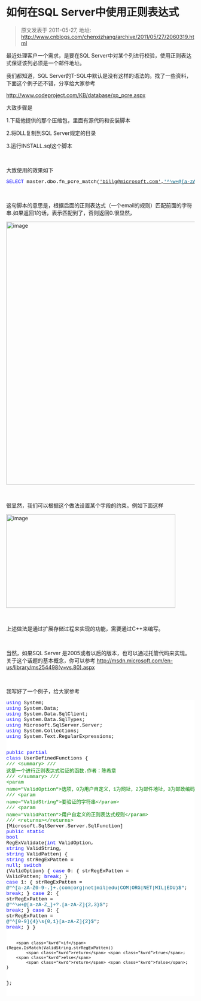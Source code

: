# 如何在SQL Server中使用正则表达式 
> 原文发表于 2011-05-27, 地址: http://www.cnblogs.com/chenxizhang/archive/2011/05/27/2060319.html 


<p>最近处理客户一个需求，是要在SQL Server中对某个列进行校验，使用正则表达式保证该列必须是一个邮件地址。</p> <p>我们都知道，SQL Server的T-SQL中默认是没有这样的语法的。找了一些资料，下面这个例子还不错，分享给大家参考</p> <p><a href="http://www.codeproject.com/KB/database/xp_pcre.aspx">http://www.codeproject.com/KB/database/xp_pcre.aspx</a></p> <p>大致步骤是</p> <p>1.下载他提供的那个压缩包，里面有源代码和安装脚本</p> <p>2.将DLL复制到SQL Server规定的目录</p> <p>3.运行INSTALL.sql这个脚本</p> <p>&nbsp;</p> <p>大致使用的效果如下</p><pre class="csharpcode"><span class="kwrd">SELECT</span> master.dbo.fn_pcre_match(<span class="str"><a href="mailto:'billg@microsoft.com','^\w+@[a-zA-Z_]+?\.[a-zA-Z]{2,3}$'">'billg@microsoft.com'</span>,<span class="str">'^\w+@[a-zA-Z_]+?\.[a-zA-Z]{2,3}$'</a></span>)</pre>
<style type="text/css">.csharpcode, .csharpcode pre
{
	font-size: small;
	color: black;
	font-family: consolas, "Courier New", courier, monospace;
	background-color: #ffffff;
	/*white-space: pre;*/
}
.csharpcode pre { margin: 0em; }
.csharpcode .rem { color: #008000; }
.csharpcode .kwrd { color: #0000ff; }
.csharpcode .str { color: #006080; }
.csharpcode .op { color: #0000c0; }
.csharpcode .preproc { color: #cc6633; }
.csharpcode .asp { background-color: #ffff00; }
.csharpcode .html { color: #800000; }
.csharpcode .attr { color: #ff0000; }
.csharpcode .alt 
{
	background-color: #f4f4f4;
	width: 100%;
	margin: 0em;
}
.csharpcode .lnum { color: #606060; }
</style>

<p>&nbsp;</p>
<p>这句脚本的意思是，根据后面的正则表达式（一个email的规则）匹配前面的字符串.如果返回1的话，表示匹配到了，否则返回0.很显然，</p>
<p><a href="http://www.xizhang.com/blogimages/xp_pcre---Regular-Expressions-in-T-SQL_EA06/image.png"><img title="image" border="0" alt="image" src="http://www.xizhang.com/blogimages/xp_pcre---Regular-Expressions-in-T-SQL_EA06/image_thumb.png" width="930" height="702"></a></p>
<p>&nbsp;</p>
<p>很显然，我们可以根据这个做法设置某个字段的约束。例如下面这样</p>
<p><a href="http://www.xizhang.com/blogimages/xp_pcre---Regular-Expressions-in-T-SQL_EA06/image_3.png"><img title="image" border="0" alt="image" src="http://www.xizhang.com/blogimages/xp_pcre---Regular-Expressions-in-T-SQL_EA06/image_thumb_3.png" width="452" height="250"></a></p>
<p>&nbsp;</p>
<p>上述做法是通过扩展存储过程来实现的功能，需要通过C++来编写。</p>
<p>&nbsp;</p>
<p>当然，如果SQL Server 是2005或者以后的版本，也可以通过托管代码来实现。关于这个话题的基本概念，你可以参考 <a href="http://msdn.microsoft.com/en-us/library/ms254498(v=vs.80).aspx">http://msdn.microsoft.com/en-us/library/ms254498(v=vs.80).aspx</a></p>
<p>&nbsp;</p>
<p>我写好了一个例子，给大家参考</p><pre class="csharpcode"><span class="kwrd">using</span> System;
<span class="kwrd">using</span> System.Data;
<span class="kwrd">using</span> System.Data.SqlClient;
<span class="kwrd">using</span> System.Data.SqlTypes;
<span class="kwrd">using</span> Microsoft.SqlServer.Server;
<span class="kwrd">using</span> System.Collections;
<span class="kwrd">using</span> System.Text.RegularExpressions;

<span class="kwrd">public</span> <span class="kwrd">partial</span> <span class="kwrd">class</span> UserDefinedFunctions
{
    <span class="rem">/// &lt;summary&gt;</span>
    <span class="rem">/// 这是一个进行正则表达式验证的函数.作者：陈希章</span>
    <span class="rem">/// &lt;/summary&gt;</span>
    <span class="rem">/// &lt;param name="ValidOption"&gt;选项，0为用户自定义，1为网址，2为邮件地址，3为邮政编码&lt;/param&gt;</span>
    <span class="rem">/// &lt;param name="ValidString"&gt;要验证的字符串&lt;/param&gt;</span>
    <span class="rem">/// &lt;param name="ValidPatten"&gt;用户自定义的正则表达式规则&lt;/param&gt;</span>
    <span class="rem">/// &lt;returns&gt;&lt;/returns&gt;</span>
    [Microsoft.SqlServer.Server.SqlFunction]
    <span class="kwrd">public</span> <span class="kwrd">static</span> <span class="kwrd">bool</span> RegExValidate(<span class="kwrd">int</span> ValidOption, <span class="kwrd">string</span> ValidString, <span class="kwrd">string</span> ValidPatten)
    {
        <span class="kwrd">string</span> strRegExPatten = <span class="kwrd">null</span>;
        <span class="kwrd">switch</span> (ValidOption)
        {
            <span class="kwrd">case</span> 0: { strRegExPatten = ValidPatten; <span class="kwrd">break</span>; }
            <span class="kwrd">case</span> 1: { strRegExPatten = <span class="str">@"^[a-zA-Z0-9\-\.]+\.(com|org|net|mil|edu|COM|ORG|NET|MIL|EDU)$"</span>; <span class="kwrd">break</span>; }
            <span class="kwrd">case</span> 2: { strRegExPatten = <span class="str">@"^\w+@[a-zA-Z_]+?\.[a-zA-Z]{2,3}$"</span>; <span class="kwrd">break</span>; }
            <span class="kwrd">case</span> 3: { strRegExPatten = <span class="str">@"^[0-9]{4}\s{0,1}[a-zA-Z]{2}$"</span>; <span class="kwrd">break</span>; }
        }

        <span class="kwrd">if</span> (Regex.IsMatch(ValidString,strRegExPatten))
            <span class="kwrd">return</span> <span class="kwrd">true</span>;
        <span class="kwrd">else</span>
            <span class="kwrd">return</span> <span class="kwrd">false</span>;
    }
};

</pre>
<style type="text/css">.csharpcode, .csharpcode pre
{
	font-size: small;
	color: black;
	font-family: consolas, "Courier New", courier, monospace;
	background-color: #ffffff;
	/*white-space: pre;*/
}
.csharpcode pre { margin: 0em; }
.csharpcode .rem { color: #008000; }
.csharpcode .kwrd { color: #0000ff; }
.csharpcode .str { color: #006080; }
.csharpcode .op { color: #0000c0; }
.csharpcode .preproc { color: #cc6633; }
.csharpcode .asp { background-color: #ffff00; }
.csharpcode .html { color: #800000; }
.csharpcode .attr { color: #ff0000; }
.csharpcode .alt 
{
	background-color: #f4f4f4;
	width: 100%;
	margin: 0em;
}
.csharpcode .lnum { color: #606060; }
</style>